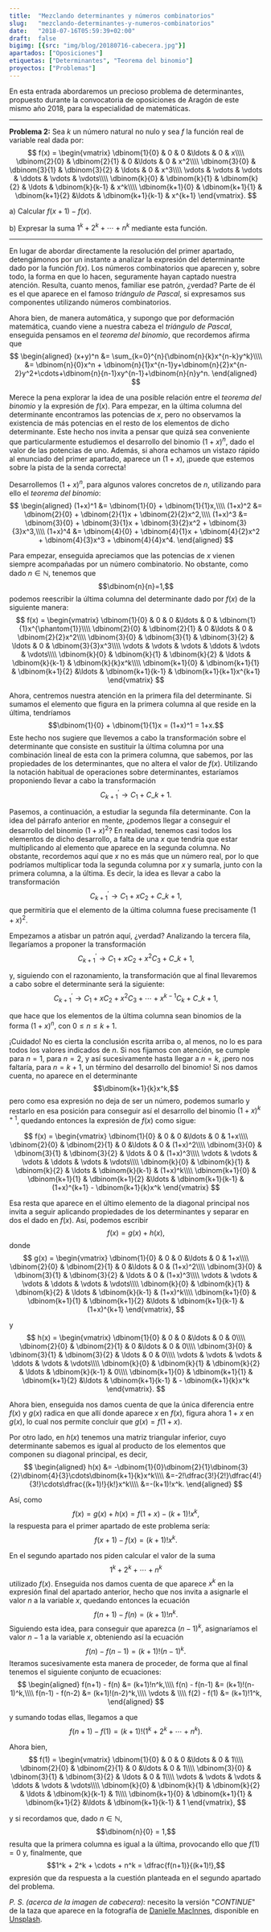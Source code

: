 ```yaml
---
title:  "Mezclando determinantes y números combinatorios"
slug:   "mezclando-determinantes-y-numeros-combinatorios"
date:   "2018-07-16T05:59:39+02:00"
draft:  false
bigimg: [{src: "img/blog/20180716-cabecera.jpg"}]
apartados: ["Oposiciones"]
etiquetas: ["Determinantes", "Teorema del binomio"]
proyectos: ["Problemas"]
---
```


En esta entrada abordaremos un precioso problema de determinantes, propuesto durante la convocatoria de oposiciones de Aragón de este mismo año 2018, para la especialidad de matemáticas.
<!--more-->

***

**Problema 2:** Sea $k$ un número natural no nulo y sea $f$ la función real de variable real dada por:
$$
f(x) = 
\begin{vmatrix}
\dbinom{1}{0} & 0 & 0 &\ldots & 0 & x\\\\ \dbinom{2}{0} & \dbinom{2}{1} & 0 &\ldots & 0 & x^2\\\\ \dbinom{3}{0} & \dbinom{3}{1} & \dbinom{3}{2} & \ldots & 0 & x^3\\\\ \vdots & \vdots & \vdots & \ddots & \vdots & \vdots\\\\ \dbinom{k}{0} & \dbinom{k}{1} & \dbinom{k}{2} & \ldots & \dbinom{k}{k-1} & x^k\\\\ \dbinom{k+1}{0} & \dbinom{k+1}{1} & \dbinom{k+1}{2} &\ldots & \dbinom{k+1}{k-1} & x^{k+1}
\end{vmatrix}.
$$

a) Calcular $f(x+1) - f(x)$.

b) Expresar la suma $1^k+2^k+\cdots+n^k$ mediante esta función.

***

En lugar de abordar directamente la resolución del primer apartado, detengámonos por un instante a analizar la expresión del determinante dado por la función $f(x)$. Los números combinatorios que aparecen y, sobre todo, la forma en que lo hacen, seguramente hayan captado nuestra atención. Resulta, cuanto menos, familiar ese patrón, ¿verdad? Parte de él es el que aparece en el famoso *triángulo de Pascal*, si expresamos sus componentes utilizando números combinatorios.

Ahora bien, de manera automática, y supongo que por deformación matemática, cuando viene a nuestra cabeza el *triángulo de Pascal*, enseguida pensamos en el *teorema del binomio*, que recordemos afirma que
$$
\begin{aligned}
(x+y)^n &= \sum_{k=0}^{n}{\dbinom{n}{k}x^{n-k}y^k}\\\\ &= \dbinom{n}{0}x^n + \dbinom{n}{1}x^{n-1}y+\dbinom{n}{2}x^{n-2}y^2+\cdots+\dbinom{n}{n-1}xy^{n-1}+\dbinom{n}{n}y^n.
\end{aligned}
$$

Merece la pena explorar la idea de una posible relación entre el *teorema del binomio* y la expresión de $f(x)$. Para empezar, en la última columna del determinante encontramos las potencias de $x$, pero no observamos la existencia de más potencias en el resto de los elementos de dicho determinante. Este hecho nos invita a pensar que quizá sea conveniente que particularmente estudiemos el desarrollo del binomio $(1+x)^n$, dado el valor de las potencias de uno. Además, si ahora echamos un vistazo rápido al enunciado del primer apartado, aparece un $(1+x)$, ¡puede que estemos sobre la pista de la senda correcta!

Desarrollemos $(1+x)^n$, para algunos valores concretos de $n$, utilizando para ello el *teorema del binomio*:
$$
\begin{aligned}
(1+x)^1 &= \dbinom{1}{0} + \dbinom{1}{1}x,\\\\ (1+x)^2 &= \dbinom{2}{0} + \dbinom{2}{1}x + \dbinom{2}{2}x^2,\\\\ (1+x)^3 &= \dbinom{3}{0} + \dbinom{3}{1}x + \dbinom{3}{2}x^2 + \dbinom{3}{3}x^3,\\\\ (1+x)^4 &= \dbinom{4}{0} + \dbinom{4}{1}x + \dbinom{4}{2}x^2 + \dbinom{4}{3}x^3 + \dbinom{4}{4}x^4.
\end{aligned}
$$

Para empezar, enseguida apreciamos que las potencias de $x$ vienen siempre acompañadas por un número combinatorio. No obstante, como dado $n\in\mathbb{N}$, tenemos que $$\dbinom{n}{n}=1,$$ podemos reescribir la última columna del determinante dado por $f(x)$ de la siguiente manera:
$$
f(x) = 
\begin{vmatrix}
\dbinom{1}{0} & 0 & 0 &\ldots & 0 & \dbinom{1}{1}x^{\phantom{1}}\\\\ \dbinom{2}{0} & \dbinom{2}{1} & 0 &\ldots & 0 & \dbinom{2}{2}x^2\\\\ \dbinom{3}{0} & \dbinom{3}{1} & \dbinom{3}{2} & \ldots & 0 & \dbinom{3}{3}x^3\\\\ \vdots & \vdots & \vdots & \ddots & \vdots & \vdots\\\\ \dbinom{k}{0} & \dbinom{k}{1} & \dbinom{k}{2} & \ldots & \dbinom{k}{k-1} & \dbinom{k}{k}x^k\\\\ \dbinom{k+1}{0} & \dbinom{k+1}{1} & \dbinom{k+1}{2} &\ldots & \dbinom{k+1}{k-1} & \dbinom{k+1}{k+1}x^{k+1}
\end{vmatrix}
$$

Ahora, centremos nuestra atención en la primera fila del determinante. Si sumamos el elemento que figura en la primera columna al que reside en la última, tendríamos $$\dbinom{1}{0} + \dbinom{1}{1}x = (1+x)^1 = 1+x.$$ Este hecho nos sugiere que llevemos a cabo la transformación sobre el determinante que consiste en sustituir la última columna por una combinación lineal de esta con la primera columna, que sabemos, por las propiedades de los determinantes, que no altera el valor de $f(x)$. Utilizando la notación habitual de operaciones sobre determinantes, estaríamos proponiendo llevar a cabo la transformación 
$$
C^{\prime}_{k+1}\rightarrow C_1 + C\_{k+1}.
$$

Pasemos, a continuación, a estudiar la segunda fila determinante. Con la idea del párrafo anterior en mente, ¿podemos llegar a conseguir el desarrollo del binomio $(1+x)^2$? En realidad, tenemos casi todos los elementos de dicho desarrollo, a falta de una $x$ que tendría que estar multiplicando al elemento que aparece en la segunda columna. No obstante, recordemos aquí que $x$ no es más que un número real, por lo que podríamos multiplicar toda la segunda columna por $x$ y sumarla, junto con la primera columna, a la última. Es decir, la idea es llevar a cabo la transformación 
$$
C^{\prime}_{k+1}\rightarrow C_1 + xC_2 + C\_{k+1},
$$ 
que permitiría que el elemento de la última columna fuese precisamente $(1+x)^2$.

Empezamos a atisbar un patrón aquí, ¿verdad? Analizando la tercera fila, llegaríamos a proponer la transformación 
$$
C^{\prime}_{k+1}\rightarrow C_1 + xC_2 + x^2C_3 + C\_{k+1},
$$

y, siguiendo con el razonamiento, la transformación que al final llevaremos a cabo sobre el determinante será la siguiente: 
$$
C^{\prime}_{k+1}\rightarrow C_1 + xC_2 + x^2C_3 + \cdots + x^{k-1}C_k + C\_{k+1},
$$ 

que hace que los elementos de la última columna sean binomios de la forma $(1+x)^n$, con $0\leq n\leq k+1$.

¡Cuidado! No es cierta la conclusión escrita arriba o, al menos, no lo es para todos los valores indicados de $n$. Si nos fijamos con atención, se cumple para $n=1$, para $n=2$, y así sucesivamente hasta llegar a $n=k$, ¡pero nos faltaría, para $n=k+1$, un término del desarrollo del binomio! Si nos damos cuenta, no aparece en el determinante $$\dbinom{k+1}{k}x^k,$$ pero como esa expresión no deja de ser un número, podemos sumarlo y restarlo en esa posición para conseguir así el desarrollo del binomio $(1+x)^{k+1}$, quedando entonces la expresión de $f(x)$ como sigue:

$$
f(x) = 
\begin{vmatrix}
\dbinom{1}{0} & 0 & 0 &\ldots & 0 & 1+x\\\\ \dbinom{2}{0} & \dbinom{2}{1} & 0 &\ldots & 0 & (1+x)^2\\\\ \dbinom{3}{0} & \dbinom{3}{1} & \dbinom{3}{2} & \ldots & 0 & (1+x)^3\\\\ \vdots & \vdots & \vdots & \ddots & \vdots & \vdots\\\\ \dbinom{k}{0} & \dbinom{k}{1} & \dbinom{k}{2} & \ldots & \dbinom{k}{k-1} & (1+x)^k\\\\ \dbinom{k+1}{0} & \dbinom{k+1}{1} & \dbinom{k+1}{2} &\ldots & \dbinom{k+1}{k-1} & (1+x)^{k+1} - \dbinom{k+1}{k}x^k
\end{vmatrix}
$$

Esa resta que aparece en el último elemento de la diagonal principal nos invita a seguir aplicando propiedades de los determinantes y separar en dos el dado en $f(x)$. Así, podemos escribir $$f(x) = g(x) + h(x),$$ donde
$$
g(x) = 
\begin{vmatrix}
\dbinom{1}{0} & 0 & 0 &\ldots & 0 & 1+x\\\\ \dbinom{2}{0} & \dbinom{2}{1} & 0 &\ldots & 0 & (1+x)^2\\\\ \dbinom{3}{0} & \dbinom{3}{1} & \dbinom{3}{2} & \ldots & 0 & (1+x)^3\\\\ \vdots & \vdots & \vdots & \ddots & \vdots & \vdots\\\\ \dbinom{k}{0} & \dbinom{k}{1} & \dbinom{k}{2} & \ldots & \dbinom{k}{k-1} & (1+x)^k\\\\ \dbinom{k+1}{0} & \dbinom{k+1}{1} & \dbinom{k+1}{2} &\ldots & \dbinom{k+1}{k-1} & (1+x)^{k+1}
\end{vmatrix},
$$

y
$$
h(x) = 
\begin{vmatrix}
\dbinom{1}{0} & 0 & 0 &\ldots & 0 & 0\\\\ \dbinom{2}{0} & \dbinom{2}{1} & 0 &\ldots & 0 & 0\\\\ \dbinom{3}{0} & \dbinom{3}{1} & \dbinom{3}{2} & \ldots & 0 & 0\\\\ \vdots & \vdots & \vdots & \ddots & \vdots & \vdots\\\\ \dbinom{k}{0} & \dbinom{k}{1} & \dbinom{k}{2} & \ldots & \dbinom{k}{k-1} & 0\\\\ \dbinom{k+1}{0} & \dbinom{k+1}{1} & \dbinom{k+1}{2} &\ldots & \dbinom{k+1}{k-1} & - \dbinom{k+1}{k}x^k
\end{vmatrix}.
$$

Ahora bien, enseguida nos damos cuenta de que la única diferencia entre $f(x)$ y $g(x)$ radica en que allí donde aparece $x$ en $f(x)$, figura ahora $1+x$ en $g(x)$, lo cual nos permite concluir que $g(x) = f(1+x)$.

Por otro lado, en $h(x)$ tenemos una matriz triangular inferior, cuyo determinante sabemos es igual al producto de los elementos que componen su diagonal principal, es decir, 
$$
\begin{aligned}
h(x) &= -\dbinom{1}{0}\dbinom{2}{1}\dbinom{3}{2}\dbinom{4}{3}\cdots\dbinom{k+1}{k}x^k\\\\ &=-2!\dfrac{3!}{2!}\dfrac{4!}{3!}\cdots\dfrac{(k+1)!}{k!}x^k\\\\ &=-(k+1)!x^k.
\end{aligned}
$$

Así, como $$f(x) = g(x) + h(x) = f(1+x) - (k+1)!x^k,$$ la respuesta para el primer apartado de este problema sería: $$f(x+1) - f(x) = (k+1)!x^k.$$

En el segundo apartado nos piden calcular el valor de la suma $$1^k+2^k+\cdots+n^k$$ utilizado $f(x)$. Enseguida nos damos cuenta de que aparece $x^k$ en la expresión final del apartado anterior, hecho que nos invita a asignarle el valor $n$ a la variable $x$, quedando entonces la ecuación $$f(n+1) - f(n) = (k+1)!n^k.$$ Siguiendo esta idea, para conseguir que aparezca $(n-1)^k$, asignaríamos el valor $n-1$ a la variable $x$, obteniendo así la ecuación $$f(n) - f(n-1) = (k+1)!(n-1)^k.$$ Iteramos sucesivamente esta manera de proceder, de forma que al final tenemos el siguiente conjunto de ecuaciones:
$$
\begin{aligned}
f(n+1) - f(n) &= (k+1)!n^k,\\\\ f(n) - f(n-1) &= (k+1)!(n-1)^k,\\\\ f(n-1) - f(n-2) &= (k+1)!(n-2)^k,\\\\ \vdots & \\\\ f(2) - f(1) &= (k+1)!1^k,
\end{aligned}
$$

y sumando todas ellas, llegamos a que $$f(n+1) - f(1) = (k+1)!(1^k+2^k+\cdots+n^k).$$

Ahora bien,
$$
f(1) = 
\begin{vmatrix}
\dbinom{1}{0} & 0 & 0 &\ldots & 0 & 1\\\\ \dbinom{2}{0} & \dbinom{2}{1} & 0 &\ldots & 0 & 1\\\\ \dbinom{3}{0} & \dbinom{3}{1} & \dbinom{3}{2} & \ldots & 0 & 1\\\\ \vdots & \vdots & \vdots & \ddots & \vdots & \vdots\\\\ \dbinom{k}{0} & \dbinom{k}{1} & \dbinom{k}{2} & \ldots & \dbinom{k}{k-1} & 1\\\\ \dbinom{k+1}{0} & \dbinom{k+1}{1} & \dbinom{k+1}{2} &\ldots & \dbinom{k+1}{k-1} & 1
\end{vmatrix},
$$

y si recordamos que, dado $n\in\mathbb{N}$, $$\dbinom{n}{0} = 1,$$ resulta que la primera columna es igual a la última, provocando ello que $f(1)=0$ y, finalmente, que $$1^k + 2^k + \cdots + n^k = \dfrac{f(n+1)}{(k+1)!},$$ expresión que da respuesta a la cuestión planteada en el segundo apartado del problema.

*P. S. (acerca de la imagen de cabecera):* necesito la versión "*CONTINUE*" de la taza que aparece en la fotografía de [Danielle MacInnes](https://unsplash.com/@dsmacinnes), disponible en [Unsplash](https://unsplash.com/photos/IuLgi9PWETU).